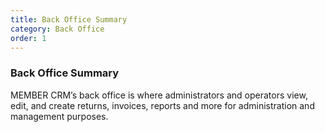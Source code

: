 ```yaml
---
title: Back Office Summary
category: Back Office
order: 1
---
```


### Back Office Summary

MEMBER CRM’s back office is where administrators and operators view, edit, and create returns, invoices, reports and more for administration and management purposes.
